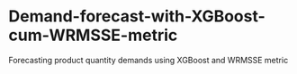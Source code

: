 # Demand-forecast-with-XGBoost-cum-WRMSSE-metric
Forecasting product quantity demands using XGBoost and WRMSSE metric
